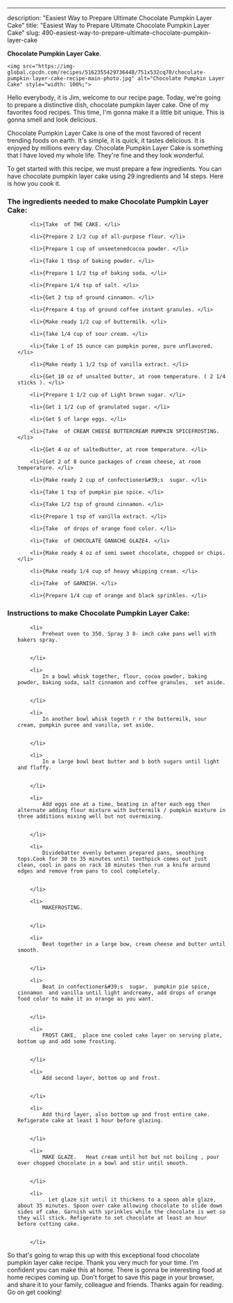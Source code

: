 ---
description: "Easiest Way to Prepare Ultimate Chocolate Pumpkin Layer Cake"
title: "Easiest Way to Prepare Ultimate Chocolate Pumpkin Layer Cake"
slug: 490-easiest-way-to-prepare-ultimate-chocolate-pumpkin-layer-cake

<p>
	<strong>Chocolate Pumpkin Layer Cake</strong>. 
	
</p>
<p>
	
	<img src="https://img-global.cpcdn.com/recipes/5162355429736448/751x532cq70/chocolate-pumpkin-layer-cake-recipe-main-photo.jpg" alt="Chocolate Pumpkin Layer Cake" style="width: 100%;">
	
	
</p>
<p>
	Hello everybody, it is Jim, welcome to our recipe page. Today, we're going to prepare a distinctive dish, chocolate pumpkin layer cake. One of my favorites food recipes. This time, I'm gonna make it a little bit unique. This is gonna smell and look delicious.
</p>
	
<p>
	Chocolate Pumpkin Layer Cake is one of the most favored of recent trending foods on earth. It's simple, it is quick, it tastes delicious. It is enjoyed by millions every day. Chocolate Pumpkin Layer Cake is something that I have loved my whole life. They're fine and they look wonderful.
</p>
<p>
	
</p>

<p>
To get started with this recipe, we must prepare a few ingredients. You can have chocolate pumpkin layer cake using 29 ingredients and 14 steps. Here is how you cook it.
</p>

<h3>The ingredients needed to make Chocolate Pumpkin Layer Cake:</h3>

<ol>
	
		<li>{Take  of THE CAKE. </li>
	
		<li>{Prepare 2 1/2 cup of all-purpose flour. </li>
	
		<li>{Prepare 1 cup of unseetenedcocoa powder. </li>
	
		<li>{Take 1 tbsp of baking powder. </li>
	
		<li>{Prepare 1 1/2 tsp of baking soda. </li>
	
		<li>{Prepare 1/4 tsp of salt. </li>
	
		<li>{Get 2 tsp of ground cinnamon. </li>
	
		<li>{Prepare 4 tsp of ground coffee instant granules. </li>
	
		<li>{Make ready 1/2 cup of buttermilk. </li>
	
		<li>{Take 1/4 cup of sour cream. </li>
	
		<li>{Take 1 of 15 ounce can pumpkin puree, pure unflavored. </li>
	
		<li>{Make ready 1 1/2 tsp of vanilla extract. </li>
	
		<li>{Get 10 oz of unsalted butter, at room temperature. ( 2 1/4 sticks ). </li>
	
		<li>{Prepare 1 1/2 cup of Light brown sugar. </li>
	
		<li>{Get 1 1/2 cup of granulated sugar. </li>
	
		<li>{Get 5 of large eggs. </li>
	
		<li>{Take  of CREAM CHEESE BUTTERCREAM PUMPKIN SPICEFROSTING. </li>
	
		<li>{Get 4 oz of saltedbutter, at room temperature. </li>
	
		<li>{Get 2 of 8 ounce packages of cream cheese, at room temperature. </li>
	
		<li>{Make ready 2 cup of confectioner&#39;s  sugar. </li>
	
		<li>{Take 1 tsp of pumpkin pie spice. </li>
	
		<li>{Take 1/2 tsp of ground cinnamon. </li>
	
		<li>{Prepare 1 tsp of vanilla extract. </li>
	
		<li>{Take  of drops of orange food color. </li>
	
		<li>{Take  of CHOCOLATE GANACHE GLAZE4. </li>
	
		<li>{Make ready 4 oz of semi sweet chocolate, chopped or chips. </li>
	
		<li>{Make ready 1/4 cup of heavy whipping cream. </li>
	
		<li>{Take  of GARNISH. </li>
	
		<li>{Prepare 1/4 cup of orange and black sprinkles. </li>
	
</ol>
<p>
	
</p>

<h3>Instructions to make Chocolate Pumpkin Layer Cake:</h3>

<ol>
	
		<li>
			Preheat oven to 350. Spray 3 8- imch cake pans well with bakers spray.
			
			
		</li>
	
		<li>
			In a bowl whisk together, flour, cocoa powder, baking powder, baking soda, salt cinnamon and coffee granules,  set aside.
			
			
		</li>
	
		<li>
			In another bowl whisk togeth r r the buttermilk, sour cream, pumpkin puree and vanilla, set aside.
			
			
		</li>
	
		<li>
			In a large bowl beat butter and b both sugars until light and fluffy.
			
			
		</li>
	
		<li>
			Add eggs one at a time, beating in after each egg then alternate adding flour mixture with buttermilk / pumpkin mixture in three additions mixing well but not overmixing.
			
			
		</li>
	
		<li>
			Dividebatter evenly between prepared pans, smoothing tops.Cook for 30 to 35 minutes until toothpick comes out just clean, cool in pans on rack 10 minutes then run a knife around edges and remove from pans to cool completely.
			
			
		</li>
	
		<li>
			MAKEFROSTING.
			
			
		</li>
	
		<li>
			Beat together in a large bow, cream cheese and butter until smooth.
			
			
		</li>
	
		<li>
			Beat in confectioner&#39;s  sugar,  pumpkin pie spice, cinnamon  and vanilla until light andcreamy, add drops of orange food color to make it as orange as you want.
			
			
		</li>
	
		<li>
			FROST CAKE,  place one cooled cake layer on serving plate, bottom up and add some frosting.
			
			
		</li>
	
		<li>
			Add second layer, bottom up and frost.
			
			
		</li>
	
		<li>
			Add third layer, also bottom up and frost entire cake. Refigerate cake at least 1 hour before glazing.
			
			
		</li>
	
		<li>
			MAKE GLAZE.   Heat cream until hot but not boiling , pour over chopped chocolate in a bowl and stir until smooth.
			
			
		</li>
	
		<li>
			. Let glaze sit until it thickens to a spoon able glaze, about 35 minutes. Spoon over cake allowing chocolate to slide down sides of cake. Garnish with sprinkles while the chocolate is wet so they will stick. Refigerate to set chocolate at least an hour before cutting cake.
			
			
		</li>
	
</ol>

<p>
	
</p>

<p>
	So that's going to wrap this up with this exceptional food chocolate pumpkin layer cake recipe. Thank you very much for your time. I'm confident you can make this at home. There is gonna be interesting food at home recipes coming up. Don't forget to save this page in your browser, and share it to your family, colleague and friends. Thanks again for reading. Go on get cooking!
</p>
